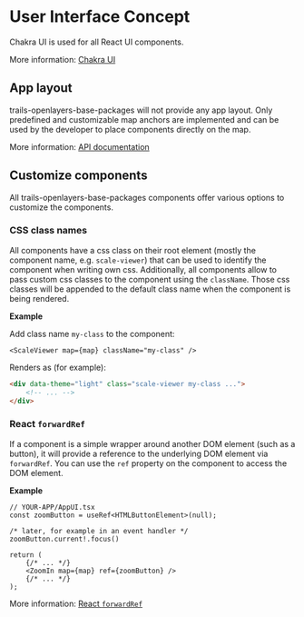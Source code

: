 # User Interface Concept

Chakra UI is used for all React UI components.

More information: [Chakra UI](https://chakra-ui.com/)

## App layout

trails-openlayers-base-packages will not provide any app layout.
Only predefined and customizable map anchors are implemented and can be used by the developer to place components directly on the map.

More information: [API documentation](https://open-pioneer.github.io/trails-demo/openlayers-base-packages/docs/modules/_open_pioneer_map.html#md:map-anchor-component)

## Customize components

All trails-openlayers-base-packages components offer various options to customize the components.

### CSS class names

All components have a css class on their root element (mostly the component name, e.g. `scale-viewer`)
that can be used to identify the component when writing own css.
Additionally, all components allow to pass custom css classes to the component using the
`className`.
Those css classes will be appended to the default class name when the component is being rendered.

**Example**

Add class name `my-class` to the component:

```tsx
<ScaleViewer map={map} className="my-class" />
```

Renders as (for example):

```html
<div data-theme="light" class="scale-viewer my-class ...">
    <!-- ... -->
</div>
```

### React `forwardRef`

If a component is a simple wrapper around another DOM element (such as a button), it will provide a reference to the underlying DOM element via `forwardRef`.
You can use the `ref` property on the component to access the DOM element.

**Example**

```tsx
// YOUR-APP/AppUI.tsx
const zoomButton = useRef<HTMLButtonElement>(null);

/* later, for example in an event handler */
zoomButton.current!.focus()

return (
    {/* ... */}
    <ZoomIn map={map} ref={zoomButton} />
    {/* ... */}
);
```

More information: [React `forwardRef`](https://react.dev/reference/react/forwardRef)
